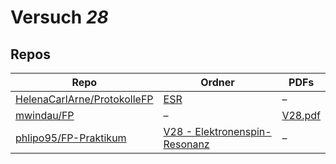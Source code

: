# Versuch *28*

## Repos

|                               Repo                               |                                                        Ordner                                                         |                                                        PDFs                                                         |
|------------------------------------------------------------------|-----------------------------------------------------------------------------------------------------------------------|---------------------------------------------------------------------------------------------------------------------|
|[HelenaCarlArne/ProtokolleFP](../repo/HelenaCarlArne/ProtokolleFP)|[ESR](https://github.com/HelenaCarlArne/ProtokolleFP/tree/master/ESR)                                                  |–                                                                                                                    |
|[mwindau/FP](../repo/mwindau/FP)                                  |–                                                                                                                      |[V28.pdf](https://docs.google.com/viewer?url=https://raw.githubusercontent.com/mwindau/FP/master/FP_Bachelor/V28.pdf)|
|[phlipo95/FP-Praktikum](../repo/phlipo95/FP-Praktikum)            |[V28 - Elektronenspin-Resonanz](https://github.com/phlipo95/FP-Praktikum/tree/master/V28%20-%20Elektronenspin-Resonanz)|–                                                                                                                    |
